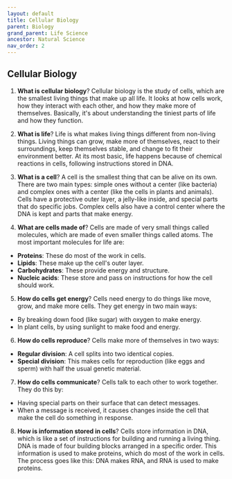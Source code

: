 ```yaml
---
layout: default
title: Cellular Biology
parent: Biology
grand_parent: Life Science
ancestor: Natural Science
nav_order: 2
---
```


## Cellular Biology

1. **What is cellular biology**? Cellular biology is the study of cells, which are the smallest living things that make up all life. It looks at how cells work, how they interact with each other, and how they make more of themselves. Basically, it's about understanding the tiniest parts of life and how they function.

2. **What is life**? Life is what makes living things different from non-living things. Living things can grow, make more of themselves, react to their surroundings, keep themselves stable, and change to fit their environment better. At its most basic, life happens because of chemical reactions in cells, following instructions stored in DNA.

3. **What is a cell**? A cell is the smallest thing that can be alive on its own. There are two main types: simple ones without a center (like bacteria) and complex ones with a center (like the cells in plants and animals). Cells have a protective outer layer, a jelly-like inside, and special parts that do specific jobs. Complex cells also have a control center where the DNA is kept and parts that make energy.

4. **What are cells made of**? Cells are made of very small things called molecules, which are made of even smaller things called atoms. The most important molecules for life are:
- **Proteins**: These do most of the work in cells.
- **Lipids**: These make up the cell's outer layer.
- **Carbohydrates**: These provide energy and structure.
- **Nucleic acids**: These store and pass on instructions for how the cell should work.

5. **How do cells get energy**? Cells need energy to do things like move, grow, and make more cells. They get energy in two main ways:
- By breaking down food (like sugar) with oxygen to make energy.
- In plant cells, by using sunlight to make food and energy.

6. **How do cells reproduce**? Cells make more of themselves in two ways:
- **Regular division**: A cell splits into two identical copies.
- **Special division**: This makes cells for reproduction (like eggs and sperm) with half the usual genetic material.

7. **How do cells communicate**? Cells talk to each other to work together. They do this by:
- Having special parts on their surface that can detect messages.
- When a message is received, it causes changes inside the cell that make the cell do something in response.

8. **How is information stored in cells**? Cells store information in DNA, which is like a set of instructions for building and running a living thing. DNA is made of four building blocks arranged in a specific order. This information is used to make proteins, which do most of the work in cells. The process goes like this: DNA makes RNA, and RNA is used to make proteins.
